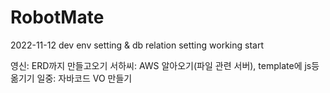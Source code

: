# RobotMate

2022-11-12 dev env setting & db relation setting working start 

영신: ERD까지 만들고오기
서하씨: AWS 알아오기(파일 관련 서버), template에 js등 옮기기
일중: 자바코드 VO 만들기
